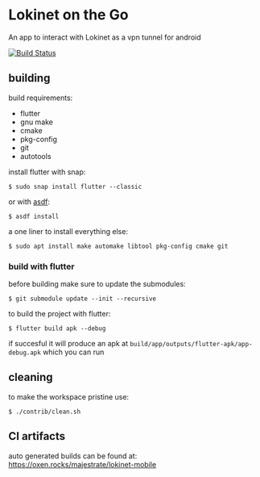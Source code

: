 # Lokinet on the Go

An app to interact with Lokinet as a vpn tunnel for android

[![Build Status](https://ci.oxen.rocks/api/badges/majestrate/lokinet-mobile/status.svg)](https://ci.oxen.rocks/majestrate/lokinet-mobile)


## building

build requirements:

* flutter
* gnu make
* cmake
* pkg-config
* git
* autotools

install flutter with snap:

    $ sudo snap install flutter --classic

or with [asdf](https://github.com/asdf-vm/asdf):

    $ asdf install

a one liner to install everything else:

    $ sudo apt install make automake libtool pkg-config cmake git

### build with flutter

before building make sure to update the submodules:

    $ git submodule update --init --recursive

to build the project with flutter:

    $ flutter build apk --debug
    
if succesful it will produce an apk at `build/app/outputs/flutter-apk/app-debug.apk` which you can run

## cleaning

to make the workspace pristine use:

    $ ./contrib/clean.sh

## CI artifacts

auto generated builds can be found at: https://oxen.rocks/majestrate/lokinet-mobile
